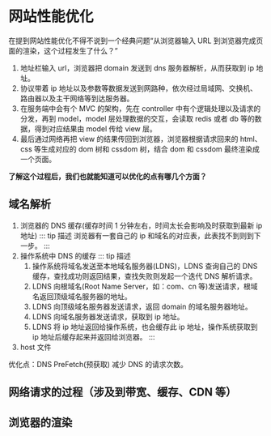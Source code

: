 # 网站性能优化

在提到网站性能优化不得不说到一个经典问题“从浏览器输入 URL 到浏览器完成页面的渲染，这个过程发生了什么？”

1. 地址栏输入 url，浏览器把 domain 发送到 dns 服务器解析，从而获取到 ip 地址。
1. 协议带着 ip 地址以及参数等数据发送到网路种，依次经过局域网、交换机、路由器以及主干网络等到达服务器。
1. 在服务端中会有个 MVC 的架构，先在 controller 中有个逻辑处理以及请求的分发，再到 model，model 层处理数据的交互，会读取 redis 或者 db 等的数据，得到对应结果由 model 传给 view 层。
1. 最后通过网络再把 view 的结果传回到浏览器，浏览器根据请求回来的 html、css 等生成对应的 dom 树和 cssdom 树，结合 dom 和 cssdom 最终渲染成一个页面。

**了解这个过程后，我们也就能知道可以优化的点有哪几个方面？**

## 域名解析

1. 浏览器的 DNS 缓存(缓存时间 1 分钟左右，时间太长会影响及时获取到最新 ip 地址)
   ::: tip 描述
   浏览器有一套自己的 ip 和域名的对应表，此表找不到则到下一步。
   :::
1. 操作系统中 DNS 的缓存
   ::: tip 描述
   1. 操作系统将域名发送至本地域名服务器(LDNS)，LDNS 查询自己的 DNS 缓存，查找成功则返回结果，查找失败则发起一个迭代 DNS 解析请求。
   1. LDNS 向根域名(Root Name Server，如：com、cn 等)发送请求，根域名返回顶级域名服务器的地址。
   1. LDNS 向顶级域名服务器发送请求，返回 domain 的域名服务器地址。
   1. LDNS 向域名服务器发送请求，获取到 ip 地址。
   1. LDNS 将 ip 地址返回给操作系统，也会缓存此 ip 地址，操作系统获取到 ip 地址后缓存起来并返回给浏览器。
      :::
1. host 文件

优化点：DNS PreFetch(预获取) 减少 DNS 的请求次数。

## 网络请求的过程（涉及到带宽、缓存、CDN 等）

## 浏览器的渲染
